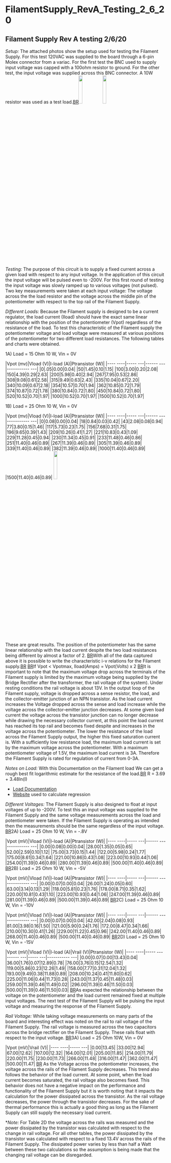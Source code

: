 # FilamentSupply_RevA_Testing_2_6_20
## Filament Supply Rev A testing 2/6/20

*Setup:* The attached photos show the setup used for testing the Filament Supply. For this test 120VAC was supplied to the board through a 6-pin Molex connector from a variac. For the first test the BNC used to supply input voltage was capped with a 100ohm resistor to ground. For the other test, the input voltage was supplied across this BNC connector. A 10W resistor was used as a test load.[BR](BR.md)<a href="http://gauss.bu.edu/svn/tof-system/Gallery/2020-01-31/Setup.jpg"><img src="http://gauss.bu.edu/svn/tof-system/Gallery/2020-01-31/Setup.jpg" width="15%"></a><a href="http://gauss.bu.edu/svn/tof-system/Gallery/2020-01-31/Load.jpg"><img src="http://gauss.bu.edu/svn/tof-system/Gallery/2020-01-31/Load.jpg" width="15%"></a>

*Testing:* The purpose of this circuit is to supply a fixed current across a given load with respect to any input voltage. In the application of this circuit the input voltage will be pulsed even to -200V. For this first round of testing the input voltage was slowly ramped up to various voltages (not pulsed). Two key measurements were taken at each input voltage: The voltage across the the load resistor and the voltage across the middle pin of the potentiometer with respect to the top rail of the Filament Supply.

*Different Loads:* Because the Filament supply is designed to be a current regulator, the load current (Iload) should have the exact same linear relationship with the position of the potentiometer (Vpot) regardless of the resistance of the load. To test this characteristic of the Filament supply the potentiometer voltage and load voltage were measured at various positions of the potentiometer for two different load resistances. The following tables and charts were obtained.

1A) Load = 15 Ohm 10 W, Vin = 0V

|Vpot (mv)|Vload (V)|I-load (A)|Ptransistor (W)|
|---- ----|----- ---|------ ---|----------- ---|
|0|.05|0.00|0.04|
|50|1.45|0.10|1.15|
|100|3.00|0.20|2.08|
|150|4.39|0.29|2.63|
|200|5.98|0.40|2.94|
|267|7.95|0.53|2.86|
|308|9.08|0.61|2.58|
|315|9.49|0.63|2.43|
|335|10.04|0.67|2.20|
|340|10.09|0.67|2.18|
|354|10.57|0.70|1.94|
|362|10.85|0.72|1.79|
|374|10.87|0.72|1.78|
|380|10.84|0.72|1.80|
|450|10.84|0.72|1.80|
|520|10.52|0.70|1.97|
|1000|10.52|0.70|1.97|
|1500|10.52|0.70|1.97|

1B) Load = 25 Ohm 10 W, Vin = 0V

|Vpot (mv)|Vload (V)|I-load (A)|Ptransistor (W)|
|---- ----|----- ---|------ ---|----------- ---|
|0|0.08|0.00|0.04|
|18|0.84|0.03|0.42|
|43|2.08|0.08|0.94|
|77|3.80|0.15|1.46|
|117|5.73|0.23|1.75|
|156|7.68|0.31|1.75|
|196|9.65|0.39|1.43|
|209|10.26|0.41|1.27|
|221|10.83|0.43|1.09|
|229|11.28|0.45|0.94|
|230|11.34|0.45|0.91|
|233|11.48|0.46|0.86|
|251|11.40|0.46|0.89|
|267|11.39|0.46|0.89|
|305|11.39|0.46|0.89|
|339|11.40|0.46|0.89|
|382|11.39|0.46|0.89|
|1000|11.40|0.46|0.89|
|1500|11.40|0.46|0.89|
<a href="http://gauss.bu.edu/svn/tof-system/Gallery/2020-02-06/filament.jpg"><img src="http://gauss.bu.edu/svn/tof-system/Gallery/2020-02-06/filament.jpg" width="15%"></a>

These are great results. The position of the potentiometer has the same linear relationship with the load current despite the two load resistances being different by almost a factor of 2.
[BR](BR.md)With all of the data captured above it is possible to write the characteristic i-v relations for the Filament supply.[BR](BR.md)
[BR](BR.md)If Vpot < Vpotmax, Iload(Amps) = Vpot(Volts) x 2
[BR](BR.md)It is important to note that the maximum voltage drop across the terminals of the Filament supply is limited by the maximum voltage being supplied by the Bridge Rectifier after the transformer, the rail voltage of the system). Under resting conditions the rail voltage is about 13V. In the output loop of the Filament supply, voltage is dropped across a sense resistor, the load, and the collector-emitter junction of an NPN transistor. As the load current increases the Voltage dropped across the sense and load increase while the voltage across the collector-emitter junction decreases. At some given load current the voltage across the transistor junction can no longer decrease while drawing the necessary collector current, at this point the load current has reached its top rail and becomes fixed despite and increases in the voltage across the potentiometer. The lower the resistance of the load across the Filament Supply output, the higher this fixed saturation current is. With a sufficiently low resistance load, the maximum load current is set by the maximum voltage across the potentiometer. With a maximum potentiometer voltage of 1.5V, the maximum load current is 3A. Therefore the Filament Supply is rated for regulation of current from 0-3A.


*Notes on Load:* With this Documentation on the Filament load We can get a rough best fit logarithmic estimate for the resistance of the load.[BR](BR.md)
R = 3.69 + 3.48ln(I)
 * [Load Documentation](http://gauss.bu.edu/svn/tof-system/Documentation/Technical_Documentation/101157B1.pdf)
 * [Website](https://keisan.casio.com/exec/system/14059930226691) used to calculate regression

*Different Voltages:* The Filament Supply is also designed to float at input voltages of up to -200V. To test this an input voltage was supplied to the Filament Supply and the same voltage measurements across the load and potentiometer were taken. If the Filament Supply is operating as intended then the measurements should be the same regardless of the input voltage.
[BR](BR.md)2A) Load = 25 Ohm 10 W, Vin = -.8V

|Vpot (mV)|Vload (V)|I-load (A)|Ptransistor (W)|
|---- ----|----- ---|------ ---|----------- ---|
|0.00|0.08|0.00|0.04|
|28.00|1.35|0.05|0.65|
|52.00|2.59|0.10|1.12|
|75.00|3.73|0.15|1.44|
|122.00|5.98|0.24|1.77|
|175.00|8.61|0.34|1.64|
|221.00|10.86|0.43|1.08|
|223.00|10.93|0.44|1.06|
|254.00|11.39|0.46|0.89|
|280.00|11.39|0.46|0.89|
|500.00|11.40|0.46|0.89|
[BR](BR.md)2B) Load = 25 Ohm 10 W, Vin = -5V

|Vpot (mV)|Vload (V)|I-load (A)|Ptransistor (W)|
|---- ----|----- ---|------ ---|----------- ---|
|0.00|0.07|0.00|0.04|
|26.00|1.24|0.05|0.60|
|63.00|3.14|0.13|1.29|
|118.00|5.81|0.23|1.76|
|178.00|8.71|0.35|1.62|
|220.00|10.81|0.43|1.10|
|223.00|10.93|0.44|1.06|
|247.00|11.39|0.46|0.89|
|281.00|11.39|0.46|0.89|
|500.00|11.39|0.46|0.89|
[BR](BR.md)2C) Load = 25 Ohm 10 W, Vin = -10V

|Vpot (mV)|Vload (V)|I-load (A)|Ptransistor (W)|
|---- ----|----- ---|------ ---|----------- ---|
|0.00|0.07|0.00|0.04|
|42.00|2.04|0.08|0.93|
|81.00|3.98|0.16|1.50|
|121.00|5.90|0.24|1.76|
|172.00|8.47|0.34|1.66|
|210.00|10.30|0.41|1.26|
|229.00|11.22|0.45|0.96|
|242.00|11.40|0.46|0.89|
|268.00|11.40|0.46|0.89|
|500.00|11.40|0.46|0.89|
[BR](BR.md)2D) Load = 25 Ohm 10 W, Vin = -15V

|Vpot (mV)|Vload (V)|I-load (A)|Vrail (V)|Ptransistor (W)|
|---- ----|----- ---|------ ---|----- ---|----------- ---|
|0.00|0.07|0.00|13.43|0.04|
|36.00|1.76|0.07|12.89|0.78|
|76.00|3.76|0.15|12.54|1.32|
|119.00|5.86|0.23|12.26|1.49|
|158.00|7.77|0.31|12.04|1.32|
|193.00|9.49|0.38|11.88|0.89|
|208.00|10.24|0.41|11.80|0.62|
|225.00|11.06|0.44|11.73|0.28|
|243.00|11.37|0.45|11.48|0.03|
|259.00|11.39|0.46|11.49|0.02|
|296.00|11.39|0.46|11.50|0.03|
|500.00|11.39|0.46|11.50|0.03|
[BR](BR.md)As expected the relationship between the voltage on the potentiometer and the load current remained fixed at multiple input voltages. The next test of the Filament Supply will be pulsing the input voltage and measuring the response of the Filament Supply.

*Rail Voltage:* While taking voltage measurements on many parts of the board and interesting effect was noted on the rail to rail voltage of the Filament Supply. The rail voltage is measured across the two capacitors across the bridge rectifier on the Filament Supply. These rails float with respect to the input voltage.
[BR](BR.md)3A) Load = 25 Ohm 10W, Vin = 0V

|Vpot (mV)|Vrail (V)|
|---- ----|----- ---|
|0.00|13.45|
|33.00|12.94|
|67.00|12.62|
|107.00|12.32|
|164.00|12.01|
|205.00|11.85|
|214.00|11.79|
|220.00|11.75|
|230.00|11.73|
|266.00|11.48|
|316.00|11.47|
|362.00|11.47|
|500.00|11.47|
[BR](BR.md) As the Voltage across the potentiometer increases, the voltage across the rails of the Filament Supply decreases. This trend also follows the behavior of the load current. At some point, when the load current becomes saturated, the rail voltage also becomes fixed. This behavior does not have a negative impact on the performance and functionality of the Filament Supply but it is worth noting that it impacts the calculation for the power dissipated across the transistor. As the rail voltage decreases, the power through the transistor decreases. For the sake of thermal performance this is actually a good thing as long as the Filament Supply can still supply the necessary load current.

**Note:* For Table 2D the voltage across the rails was measured and the power dissipated by the transistor was calculated with respect to the change in rail voltage. For all other tables, the power dissipated by the transistor was calculated with respect to a fixed 13.4V across the rails of the Filament Supply. The dissipated power varies by less than half a Watt between these two calculations so the assumption is being made that the changing rail voltage can be disregarded.
